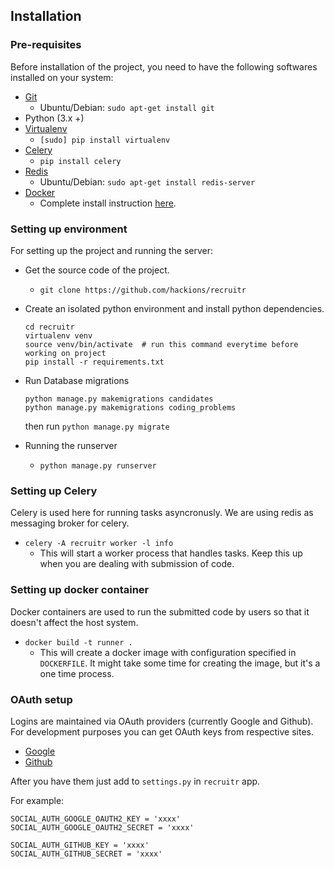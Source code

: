 ## Installation

### Pre-requisites

Before installation of the project, you need to have the following softwares installed on your system:

- [Git](https://git-scm.com/downloads)
    - Ubuntu/Debian: `sudo apt-get install git`
- Python (3.x +)
- [Virtualenv](https://virtualenv.pypa.io/) 
    - `[sudo] pip install virtualenv`
- [Celery](www.celeryproject.org)
    - `pip install celery`
- [Redis](https://redis.io/)
    - Ubuntu/Debian: `sudo apt-get install redis-server`
- [Docker](https://www.docker.com/)
    - Complete install instruction [here](https://docs.docker.com/engine/installation/linux/docker-ce/ubuntu/#install-docker-ce).

### Setting up environment

For setting up the project and running the server:

- Get the source code of the project.
    - `git clone https://github.com/hackions/recruitr`

- Create an isolated python environment and install python dependencies.
    ```
    cd recruitr
    virtualenv venv
    source venv/bin/activate  # run this command everytime before working on project
    pip install -r requirements.txt
    ```

- Run Database migrations
    ```
    python manage.py makemigrations candidates
    python manage.py makemigrations coding_problems
    ```
    then run
    `python manage.py migrate` 

- Running the runserver
    - `python manage.py runserver`

### Setting up Celery

Celery is used here for running tasks asyncronusly. We are using redis as messaging broker for celery.

- `celery -A recruitr worker -l info `
    - This will start a worker process that handles tasks. Keep this up when you are dealing with submission of code.

### Setting up docker container

Docker containers are used to run the submitted code by users so that it doesn't affect the host system.

- `docker build -t runner .`
    - This will create a docker image with configuration specified in `DOCKERFILE`. It might take some time for creating the image, but it's a one time process.

### OAuth setup

Logins are maintained via OAuth providers (currently Google and Github). For development purposes you can get OAuth keys from respective sites.
- [Google](https://console.developers.google.com/start)
- [Github](https://developer.github.com/apps/building-integrations/setting-up-and-registering-oauth-apps/)


After you have them just add to `settings.py` in `recruitr` app.

For example:

    SOCIAL_AUTH_GOOGLE_OAUTH2_KEY = 'xxxx'
    SOCIAL_AUTH_GOOGLE_OAUTH2_SECRET = 'xxxx'

    SOCIAL_AUTH_GITHUB_KEY = 'xxxx'
    SOCIAL_AUTH_GITHUB_SECRET = 'xxxx'
